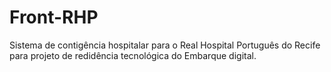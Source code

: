 # Front-RHP
Sistema de contigência hospitalar para o Real Hospital Português do Recife para projeto de redidência tecnológica do Embarque digital.
